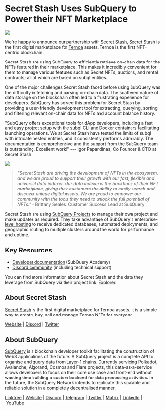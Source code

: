 # Secret Stash Uses SubQuery to Power their NFT Marketplace

![](https://miro.medium.com/max/1400/0*EbnAefxpU2bWbfam)

We're happy to announce our partnership with [Secret Stash](https://secret-stash.io/), Secret Stash is the first digital marketplace for [Ternoa](https://www.ternoa.network/) assets. Ternoa is the first NFT-centric blockchain.

Secret Stash are using SubQuery to efficiently retrieve on-chain data for the NFTs featured in their marketplace. This makes it incredibly convenient for them to manage various features such as Secret NFTs, auctions, and rental contracts; all of which are based on subql entities.

One of the major challenges Secret Stash faced before using SubQuery was the difficulty in fetching and parsing on-chain data. The scattered nature of data storage on the blockchain often led to a frustrating experience for developers. SubQuery has solved this problem for Secret Stash by providing a user-friendly development tool for extracting, querying, sorting and filtering relevant on-chain data for NFTs and account balance history.

"SubQuery offers exceptional tools for dApp developers, including a fast and easy project setup with the subql CLI and Docker containers facilitating launching operations. We at Secret Stash have tested the limits of subql with intricate nested entities, and it consistently performs admirably. The documentation is comprehensive and the support from the SubQuery team is outstanding. Excellent work!" --- Igor Papandinas, Co Founder & CTO at Secret Stash

![](https://miro.medium.com/max/1400/0*-igAlRQyDOZEwfMO)

> *"Secret Stash are driving the development of NFTs in the ecosystem, and we are proud to support their growth with our fast, flexible and universal data indexer. Our data indexer is the backbone of their NFT marketplace, giving their customers the ability to easily search and discover unique digital assets. We are proud to empower our community with the tools they need to unlock the full potential of NFTs."* - Brittany Seales, Customer Success Lead at SubQuery

Secret Stash are using [SubQuery Projects](https://project.subquery.network/) to manage their own project and make updates as required. They take advantage of SubQuery's [enterprise-level hosting](https://blog.subquery.network/blogs/20211228-enterprise-hosted.html) to receive dedicated databases, automated deployments, and geographic routing to multiple clusters around the world for performance and uptime.

## Key Resources

- [Developer documentation](https://academy.subquery.network/) (SubQuery Academy)
- [Discord community](https://discord.com/invite/subquery) (including technical support)

You can find more information about Secret Stash and the data they leverage from SubQuery via their project link: [Explorer](https://explorer.subquery.network/subquery/capsule-corp-ternoa/indexer).

## About Secret Stash

[Secret Stash](https://secret-stash.io/) is the first digital marketplace for Ternoa assets. It is a simple way to create, buy, sell and manage Ternoa NFTs for everyone.

[Website](https://secret-stash.io/) | [Discord](https://discord.com/invite/evtFrVdhXC) | [Twitter](https://twitter.com/secret_stash_io)

## About SubQuery

[SubQuery](https://subquery.network/) is a blockchain developer toolkit facilitating the construction of Web3 applications of the future. A SubQuery project is a complete API to organise and query data from Layer-1 chains. Currently servicing Polkadot, Avalanche, Algorand, Cosmos and Flare projects, this data-as-a-service allows developers to focus on their core use case and front-end without wasting time building a custom backend for data processing activities. In the future, the SubQuery Network intends to replicate this scalable and reliable solution in a completely decentralised manner.

​​[Linktree](https://linktr.ee/subquerynetwork) | [Website](https://subquery.network/) | [Discord](https://discord.com/invite/subquery) | [Telegram](https://t.me/subquerynetwork) | [Twitter](https://twitter.com/subquerynetwork) | [Matrix](https://matrix.to/#/#subquery:matrix.org) | [LinkedIn](https://www.linkedin.com/company/subquery) | [YouTube](https://www.youtube.com/c/SubQueryNetwork)
